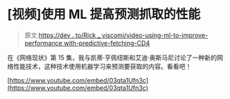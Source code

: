 # [视频]使用 ML 提高预测抓取的性能

> 原文:[https://dev . to/Rick _ viscomi/video-using-ml-to-improve-performance with-predictive-fetching-CD4](https://dev.to/rick_viscomi/video-using-ml-to-improve-performance-with-predictive-fetching-cd4)

在《网络现状》第 15 集，我与凯蒂·亨佩纽斯和艾迪·奥斯马尼讨论了一种新的网络性能技术，这种技术使用机器学习来预测要获取的内容。看看吧！

[https://www.youtube.com/embed/03qta1Ufn3c](https://www.youtube.com/embed/03qta1Ufn3c)